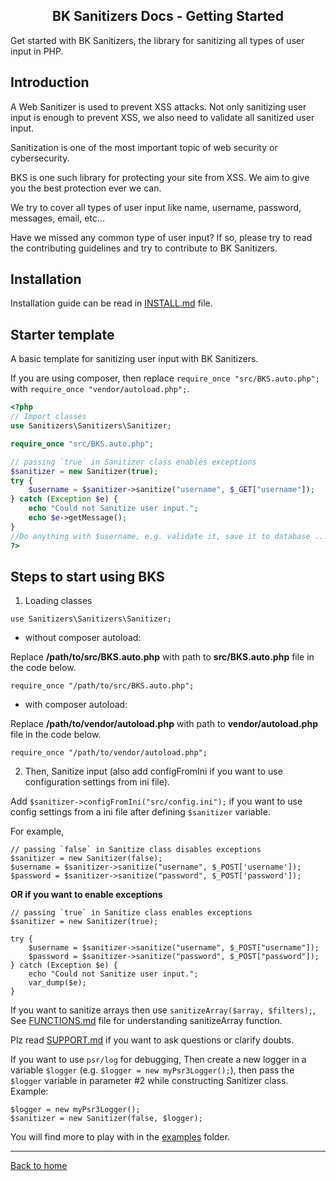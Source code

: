<h2 align="center">BK Sanitizers Docs - Getting Started</h2>

<link rel="stylesheet" href="https://puneetgopinath.github.io/css/main.css" />

Get started with BK Sanitizers, the library for sanitizing all types of user input in PHP.

## Introduction

A Web Sanitizer is used to prevent XSS attacks. Not only sanitizing user input is enough to prevent XSS, we also need to validate all sanitized user input.

Sanitization is one of the most important topic of web security or cybersecurity.

BKS is one such library for protecting your site from XSS. We aim to give you the best protection ever we can.

We try to cover all types of user input like name, username, password, messages, email, etc...

Have we missed any common type of user input? If so, please try to read the contributing guidelines and try to contribute to BK Sanitizers.

## Installation

Installation guide can be read in [INSTALL.md](https://github.com/PuneetGopinath/Sanitizers/blob/main/INSTALL.md) file.

## Starter template

A basic template for sanitizing user input with BK Sanitizers.

If you are using composer, then replace `require_once "src/BKS.auto.php";` with `require_once "vendor/autoload.php";`.

```php
<?php
// Import classes
use Sanitizers\Sanitizers\Sanitizer;

require_once "src/BKS.auto.php";

// passing `true` in Sanitizer class enables exceptions
$sanitizer = new Sanitizer(true);
try {
    $username = $sanitizer->sanitize("username", $_GET["username"]);
} catch (Exception $e) {
    echo "Could not Sanitize user input.";
    echo $e->getMessage();
}
//Do anything with $username, e.g. validate it, save it to database ...
?>
```

## Steps to start using BKS

1. Loading classes

```
use Sanitizers\Sanitizers\Sanitizer;
```

 * without composer autoload:

Replace **/path/to/src/BKS.auto.php** with path to **src/BKS.auto.php** file in the code below.

```
require_once "/path/to/src/BKS.auto.php";
```

 * with composer autoload:

Replace **/path/to/vendor/autoload.php** with path to **vendor/autoload.php** file in the code below.

```
require_once "/path/to/vendor/autoload.php";
```

2. Then, Sanitize input (also add configFromIni if you want to use configuration settings from ini file).<br>

Add `$sanitizer->configFromIni("src/config.ini");` if you want to use config settings from a ini file after defining `$sanitizer` variable.

For example,<br>

```
// passing `false` in Sanitize class disables exceptions
$sanitizer = new Sanitizer(false);
$username = $sanitizer->sanitize("username", $_POST['username']);
$password = $sanitizer->sanitize("password", $_POST['password']);
```

<b>OR if you want to enable exceptions</b>

```
// passing `true` in Sanitize class enables exceptions
$sanitizer = new Sanitizer(true);

try {
    $username = $sanitizer->sanitize("username", $_POST["username"]);
    $password = $sanitizer->sanitize("password", $_POST["password"]);
} catch (Exception $e) {
    echo "Could not Sanitize user input.";
    var_dump($e);
}
```

If you want to sanitize arrays then use `sanitizeArray($array, $filters);`, See [FUNCTIONS.md](FUNCTIONS.md) file for understanding sanitizeArray function.

Plz read [SUPPORT.md](https://github.com/PuneetGopinath/Sanitizers/blob/main/.github/SUPPORT.md) if you want to ask questions or clarify doubts.

If you want to use `psr/log` for debugging, Then create a new logger in a variable `$logger` (e.g. `$logger = new myPsr3Logger();`), then pass the `$logger` variable in parameter #2 while constructing Sanitizer class.<br>
Example:
```
$logger = new myPsr3Logger();
$sanitizer = new Sanitizer(false, $logger);
```

You will find more to play with in the [examples](https://github.com/PuneetGopinath/Sanitizers/tree/main/examples) folder.

---------------------------------------------------------------------

[Back to home](README.md)
